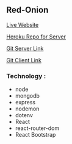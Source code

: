 ## Red-Onion

[Live Website](https://micromanstore-5b9bd.web.app/)

[Heroku Repo for Server](https://limitless-oasis-13774.herokuapp.com/)

[Git Server Link](https://github.com/Rabbi01521/my-restaurent-server)

[Git Client Link](https://github.com/Rabbi01521/my-restaurant-client)

### Technology :

- node
- mongodb
- express
- nodemon
- dotenv
- React
- react-router-dom
- React Bootstrap
